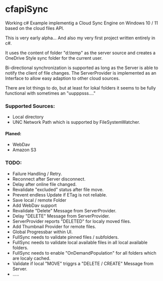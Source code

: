 # cfapiSync
Working c# Example implementig a Cloud Sync Engine on Windows 10 / 11 based on the  cloud files API.

This is very early alpha... And also my very first project written entirely in c#.

It uses the content of folder "d:\temp" as the server source and creates a OneDrive Style sync folder for the current user.

Bi-directional synchronization is supported as long as the Server is able to notify the client of file changes. The ServerProvider is implemented as an Interface to allow easy adaption to other cloud sources.

There are lot things to do, but at least for lokal folders it seems to be fully functional with sometimes an "uupppsss...."

### Supported Sources:
- Local directory
- UNC Network Path which is supported by FileSystemWatcher.

#### Planed:
- WebDav
- Amazon S3

### TODO:
- Failure Handling / Retry.
- Reconnect after Server disconnect.
- Delay after online file changed.
- Revalidate "excluded" status after file move.
- Prevent endless Update if ETag is not reliable.
- Save local / remote Folder
- Add WebDav support
- Revalidate "Delete" Message from ServerProvider.
- Delay "DELETE" Message from ServerProvider.
- ServerProvider reports "DELETED" for localy moved files.
- Add Thumbnail Provider for remote files.
- Global Progressbar within UI.
- FullSync needs to validate pinned files / subfolders.
- FullSync needs to validate local available files in all local available folders.
- FullSync needs to enable "OnDemandPopulation" for all folders which are localy cached.  
- Validate if local "MOVE" triggrs a "DELETE / CREATE" Message from Server.
- .....
